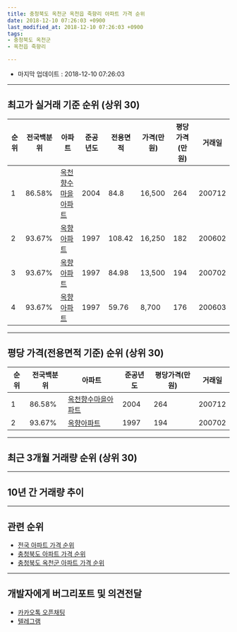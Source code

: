 ```yaml
---
title: 충청북도 옥천군 옥천읍 죽향리 아파트 가격 순위
date: 2018-12-10 07:26:03 +0900
last_modified_at: 2018-12-10 07:26:03 +0900
tags:
- 충청북도 옥천군
- 옥천읍 죽향리

---
```


* 마지막 업데이트 : 2018-12-10 07:26:03

---

## 최고가 실거래 기준 순위 (상위 30)


|순위|전국백분위|아파트|준공년도|전용면적|가격(만원)|평당가격(만원)|거래일|
|---|---|---|---|---|---|---|---|
|1|86.58%|[옥천향수마을아파트](https://search.naver.com/search.naver?query=%EC%B6%A9%EC%B2%AD%EB%B6%81%EB%8F%84+%EC%98%A5%EC%B2%9C%EA%B5%B0+%EC%98%A5%EC%B2%9C%EC%9D%8D+%EC%A3%BD%ED%96%A5%EB%A6%AC+%EC%98%A5%EC%B2%9C%ED%96%A5%EC%88%98%EB%A7%88%EC%9D%84%EC%95%84%ED%8C%8C%ED%8A%B8)|2004|84.8|16,500|264|200712|
|2|93.67%|[옥향아파트](https://search.naver.com/search.naver?query=%EC%B6%A9%EC%B2%AD%EB%B6%81%EB%8F%84+%EC%98%A5%EC%B2%9C%EA%B5%B0+%EC%98%A5%EC%B2%9C%EC%9D%8D+%EC%A3%BD%ED%96%A5%EB%A6%AC+%EC%98%A5%ED%96%A5%EC%95%84%ED%8C%8C%ED%8A%B8)|1997|108.42|16,250|182|200602|
|3|93.67%|[옥향아파트](https://search.naver.com/search.naver?query=%EC%B6%A9%EC%B2%AD%EB%B6%81%EB%8F%84+%EC%98%A5%EC%B2%9C%EA%B5%B0+%EC%98%A5%EC%B2%9C%EC%9D%8D+%EC%A3%BD%ED%96%A5%EB%A6%AC+%EC%98%A5%ED%96%A5%EC%95%84%ED%8C%8C%ED%8A%B8)|1997|84.98|13,500|194|200702|
|4|93.67%|[옥향아파트](https://search.naver.com/search.naver?query=%EC%B6%A9%EC%B2%AD%EB%B6%81%EB%8F%84+%EC%98%A5%EC%B2%9C%EA%B5%B0+%EC%98%A5%EC%B2%9C%EC%9D%8D+%EC%A3%BD%ED%96%A5%EB%A6%AC+%EC%98%A5%ED%96%A5%EC%95%84%ED%8C%8C%ED%8A%B8)|1997|59.76|8,700|176|200603|


---

## 평당 가격(전용면적 기준) 순위 (상위 30)


|순위|전국백분위|아파트|준공년도|평당가격(만원)|거래일|
|---|---|---|---|---|---|
|1|86.58%|[옥천향수마을아파트](https://search.naver.com/search.naver?query=%EC%B6%A9%EC%B2%AD%EB%B6%81%EB%8F%84+%EC%98%A5%EC%B2%9C%EA%B5%B0+%EC%98%A5%EC%B2%9C%EC%9D%8D+%EC%A3%BD%ED%96%A5%EB%A6%AC+%EC%98%A5%EC%B2%9C%ED%96%A5%EC%88%98%EB%A7%88%EC%9D%84%EC%95%84%ED%8C%8C%ED%8A%B8)|2004|264|200712|
|2|93.67%|[옥향아파트](https://search.naver.com/search.naver?query=%EC%B6%A9%EC%B2%AD%EB%B6%81%EB%8F%84+%EC%98%A5%EC%B2%9C%EA%B5%B0+%EC%98%A5%EC%B2%9C%EC%9D%8D+%EC%A3%BD%ED%96%A5%EB%A6%AC+%EC%98%A5%ED%96%A5%EC%95%84%ED%8C%8C%ED%8A%B8)|1997|194|200702|


---

## 최근 3개월 거래량 순위 (상위 30)


<div style="width:100%;">
    <canvas id="deal_count_ranking" height="250"></canvas>
</div>


<script>
new Chart(document.getElementById("deal_count_ranking"), {
    type: 'horizontalBar',
    data: {
        labels: ['옥천향수마을아파트'],
        datasets: [{
            label: '실거래 수',
            data: [1],
            borderColor: "rgba(255, 0, 128, 1)",
            backgroundColor: "rgba(255, 0, 128, 0.5)",
            fill: false,
        }]
    },
    options: {
        responsive: true,
        title: {
            display: true,
            text: '최근 3개월 거래량 순위'
        },
        tooltips: {
            mode: 'index',
            intersect: false,
            callbacks: {
                title: function(tooltipItems, data) {
                    return "실거래 수:";
                },
                label: function(tooltipItem, data) {
                    return data.labels[tooltipItem.index] + ": " + tooltipItem.xLabel;
                }
            }
        },
        hover: {
            mode: 'nearest',
            intersect: true
        },
        scales: {
            xAxes: [{
                display: true,
                scaleLabel: {
                    display: true,
                    labelString: '실거래 수'
                },
                ticks: {
                    suggestedMin: 0,
                }
            }],
            yAxes: [{
                display: true,
                ticks: {
                    autoSkip: false,
                    callback: function(value, index, values) {
                        if (value.length > 15)
                            return value.substr(0, 13) + "...";
                        else
                            return value;
                    }
                },
                scaleLabel: {
                    display: false,
                }
            }]
        }
    }
});

</script>


---

## 10년 간 거래량 추이


<div style="width:100%;">
    <canvas id="deal_progress" height="250"></canvas>
</div>

<script>
new Chart(document.getElementById("deal_progress"), {
    type: 'line',
    data: {
        labels: ['200812','200901','200902','200903','200904','200905','200906','200907','200908','200909','200910','200911','200912','201001','201002','201003','201004','201005','201006','201007','201008','201009','201010','201011','201012','201101','201102','201103','201104','201105','201106','201107','201108','201109','201110','201111','201112','201201','201202','201203','201204','201205','201206','201207','201208','201209','201210','201211','201212','201301','201302','201303','201304','201305','201306','201307','201308','201309','201310','201311','201312','201401','201402','201403','201404','201405','201406','201407','201408','201409','201410','201411','201412','201501','201502','201503','201504','201505','201506','201507','201508','201509','201510','201511','201512','201601','201602','201603','201604','201605','201606','201607','201608','201609','201610','201611','201612','201701','201702','201703','201704','201705','201706','201707','201708','201709','201710','201711','201712','201801','201802','201803','201804','201805','201806','201807','201808','201809','201810','201811','201812'],
        datasets: [{
            label: '실거래 수',
            pointRadius: 1,
            data: [3, 2, 5, 2, 2, 8, 1, 3, 6, 6, 3, 5, 3, 3, 1, 5, 7, 1, 2, 4, 4, 4, 4, 4, 4, 4, 5, 3, 3, 4, 0, 2, 0, 3, 4, 2, 5, 4, 3, 1, 3, 0, 0, 2, 3, 3, 4, 3, 3, 4, 3, 1, 4, 3, 5, 3, 3, 6, 3, 4, 3, 6, 6, 3, 1, 3, 2, 0, 1, 5, 1, 2, 1, 1, 6, 0, 6, 5, 1, 5, 1, 0, 2, 1, 3, 2, 1, 2, 3, 3, 0, 3, 3, 4, 4, 1, 0, 1, 2, 2, 3, 6, 1, 1, 1, 2, 7, 4, 1, 1, 4, 0, 0, 1, 1, 0, 2, 1, 1, 0, 0],
            borderColor: "rgba(255, 201, 14, 1)",
            backgroundColor: "rgba(255, 201, 14, 0.5)",
            fill: true,
        }]
    },
    options: {
        responsive: true,
        title: {
            display: true,
            text: '10년간 거래량 추이'
        },
        tooltips: {
            mode: 'index',
            intersect: false,
        },
        hover: {
            mode: 'nearest',
            intersect: true
        },
        scales: {
            xAxes: [{
                display: true,
                scaleLabel: {
                    display: true,
                    labelString: '년/월'
                }
            }],
            yAxes: [{
                display: true,
                ticks: {
                    suggestedMin: 0,
                },
                scaleLabel: {
                    display: true,
                    labelString: '실거래 수'
                }
            }]
        }
    }
});

</script>


---

## 관련 순위

- [전국 아파트 가격 순위](https://inasie.github.io/apt-ranking/전국)
- [충청북도 아파트 가격 순위](https://inasie.github.io/apt-ranking/충청북도)
- [충청북도 옥천군 아파트 가격 순위](https://inasie.github.io/apt-ranking/충청북도-옥천군)


---

## 개발자에게 버그리포트 및 의견전달

- [카카오톡 오픈채팅](https://open.kakao.com/o/gLJUAP4)
- [텔레그램](https://t.me/inasie)

